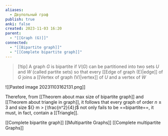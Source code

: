 ```yaml
---
aliases:
  - Двупольный граф
publish: true
anki: false
created: 2023-11-03 16:20
parent:
  - "[[Graph (G)]]"
connected:
  - "[[Bipartite graph]]"
  - "[[Complete bipartite graph]]"
---
```

> [!tip] A graph ${} G$ is bipartite 
if ${} V(G)$ can be partitioned into two sets $U$ and $W {}$ (called partite sets) so that every  [[Edge of graph (E)|edge]] of ${} G {}$ joins a [[Vertex of graph (V)|vertex]]  of ${} U$ and a vertex of $W {}$

![[Pasted image 20231103162131.png]]




Therefore, from [[Theorem about max size of bipartite graph]] and [[Theorem about triangle in graph]], it follows that every graph of order ${} n ≥ 3$ and size ${} m > ⌊\frac{n^2}{4}⌋$ not only fails to be ==bipartite==, it must, in fact, contain a [[Triangle]].

[[Complete bipartite graph]]
[[Multipartite Graphs]]
[[Complete multipartite Graphs]]

